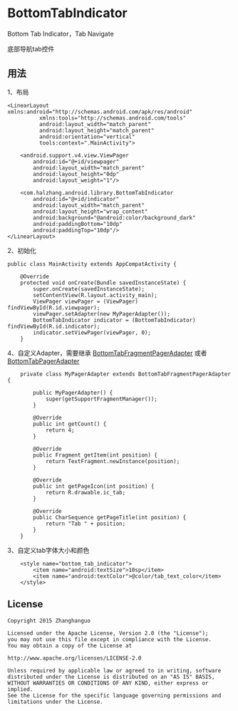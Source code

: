 # BottomTabIndicator
Bottom Tab Indicator，Tab Navigate

底部导航tab控件

用法
----
1、布局

    <LinearLayout xmlns:android="http://schemas.android.com/apk/res/android"
              xmlns:tools="http://schemas.android.com/tools"
              android:layout_width="match_parent"
              android:layout_height="match_parent"
              android:orientation="vertical"
              tools:context=".MainActivity">

        <android.support.v4.view.ViewPager
            android:id="@+id/viewpager"
            android:layout_width="match_parent"
            android:layout_height="0dp"
            android:layout_weight="1"/>

        <com.halzhang.android.library.BottomTabIndicator
            android:id="@+id/indicator"
            android:layout_width="match_parent"
            android:layout_height="wrap_content"
            android:background="@android:color/background_dark"
            android:paddingBottom="10dp"
            android:paddingTop="10dp"/>
    </LinearLayout>

2、初始化

    public class MainActivity extends AppCompatActivity {

        @Override
        protected void onCreate(Bundle savedInstanceState) {
            super.onCreate(savedInstanceState);
            setContentView(R.layout.activity_main);
            ViewPager viewPager = (ViewPager) findViewById(R.id.viewpager);
            viewPager.setAdapter(new MyPagerAdapter());
            BottomTabIndicator indicator = (BottomTabIndicator) findViewById(R.id.indicator);
            indicator.setViewPager(viewPager, 0);
        }

4、自定义Adapter，需要继承 [BottomTabFragmentPagerAdapter](https://github.com/halzhang/BottomTabIndicator/blob/master/library/src/main/java/com/halzhang/android/library/BottomTabFragmentPagerAdapter.java) 或者 [BottomTabPagerAdapter](https://github.com/halzhang/BottomTabIndicator/blob/master/library/src/main/java/com/halzhang/android/library/BottomTabPagerAdapter.java)

        private class MyPagerAdapter extends BottomTabFragmentPagerAdapter {

            public MyPagerAdapter() {
                super(getSupportFragmentManager());
            }

            @Override
            public int getCount() {
                return 4;
            }

            @Override
            public Fragment getItem(int position) {
                return TextFragment.newInstance(position);
            }

            @Override
            public int getPageIcon(int position) {
                return R.drawable.ic_tab;
            }

            @Override
            public CharSequence getPageTitle(int position) {
                return "Tab " + position;
            }
        }

3、自定义tab字体大小和颜色

        <style name="bottom_tab_indicator">
            <item name="android:textSize">10sp</item>
            <item name="android:textColor">@color/tab_text_color</item>
        </style>

License
-----
    Copyright 2015 Zhanghanguo

    Licensed under the Apache License, Version 2.0 (the "License");
    you may not use this file except in compliance with the License.
    You may obtain a copy of the License at

    http://www.apache.org/licenses/LICENSE-2.0

    Unless required by applicable law or agreed to in writing, software
    distributed under the License is distributed on an "AS IS" BASIS,
    WITHOUT WARRANTIES OR CONDITIONS OF ANY KIND, either express or implied.
    See the License for the specific language governing permissions and
    limitations under the License.

